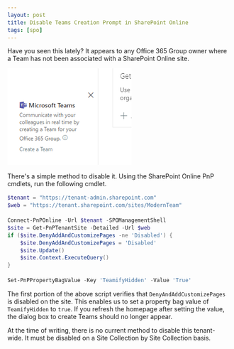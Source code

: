 ```yaml
---
layout: post
title: Disable Teams Creation Prompt in SharePoint Online
tags: [spo]
---
```


Have you seen this lately? It appears to any Office 365 Group owner where a Team has not been associated with a SharePoint Online site.

![CreateTeamInSPO](/assets/images/2019/04/CreateTeamInSPO.PNG)

There's a simple method to disable it. Using the SharePoint Online PnP cmdlets, run the following cmdlet.

```powershell
$tenant = "https://tenant-admin.sharepoint.com"
$web = "https://tenant.sharepoint.com/sites/ModernTeam"

Connect-PnPOnline -Url $tenant -SPOManagementShell
$site = Get-PnPTenantSite -Detailed -Url $web
if ($site.DenyAddAndCustomizePages -ne 'Disabled') {
    $site.DenyAddAndCustomizePages = 'Disabled'
    $site.Update()
    $site.Context.ExecuteQuery()
}

Set-PnPPropertyBagValue -Key 'TeamifyHidden' -Value 'True'
```

The first portion of the above script verifies that `DenyAndAddCustomizePages` is disabled on the site. This enables us to set a property bag value of `TeamifyHidden` to `true`. If you refresh the homepage after setting the value, the dialog box to create Teams should no longer appear.

At the time of writing, there is no current method to disable this tenant-wide. It must be disabled on a Site Collection by Site Collection basis.